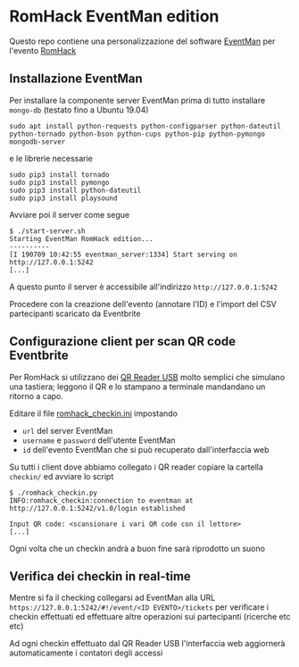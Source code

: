 # RomHack EventMan edition

Questo repo contiene una personalizzazione del software [EventMan](https://github.com/raspibo/eventman/) per l'evento [RomHack](https://www.romhack.io)

## Installazione EventMan
Per installare la componente server EventMan prima di tutto installare ```mongo-db``` (testato fino a Ubuntu 19.04)

```sudo apt install python-requests python-configparser python-dateutil python-tornado python-bson python-cups python-pip python-pymongo mongodb-server```

e le librerie necessarie

```
sudo pip3 install tornado
sudo pip3 install pymongo
sudo pip3 install python-dateutil
sudo pip3 install playsound
```

Avviare poi il server come segue

```
$ ./start-server.sh 
Starting EventMan RomHack edition...
----------
[I 190709 10:42:55 eventman_server:1334] Start serving on http://127.0.0.1:5242
[...]
```

A questo punto il server è accessibile all'indirizzo ```http://127.0.0.1:5242```

Procedere con la creazione dell'evento (annotare l'ID) e l'import del CSV partecipanti scaricato da Eventbrite

## Configurazione client per scan QR code Eventbrite
Per RomHack si utilizzano dei [QR Reader USB](https://www.amazon.it/Sumeber-Automatic-ricaricabile-automatico-professionale/dp/B07GRMDF2N/ref=sr_1_1?__mk_it_IT=%C3%85M%C3%85%C5%BD%C3%95%C3%91&keywords=Sumeber+Automatic+barcode+scanner+QR+code+scanner+1D%2F2D+lettore+di+codici+a+barre+scanner+vivavoce+USB+ricaricabile+automatico+bar+code+scanner+professionale+per+mobile+Payment&qid=1562661900&s=office&sr=1-1) molto semplici che simulano una tastiera; leggono il QR e lo stampano a terminale mandandano un ritorno a capo.

Editare il file [romhack_checkin.ini](checkin/romhack_checkin.ini) impostando
- ```url``` del server EventMan
- ```username``` e ```password``` dell'utente EventMan
- ```id``` dell'evento EventMan che si può recuperato dall'interfaccia web

Su tutti i client dove abbiamo collegato i QR reader copiare la cartella ```checkin/``` ed avviare lo script 
```
$ ./romhack_checkin.py
INFO:romhack_checkin:connection to eventman at http://127.0.0.1:5242/v1.0/login established

Input QR code: <scansionare i vari QR code con il lettore>
[...]
```
Ogni volta che un checkin andrà a buon fine sarà riprodotto un suono

## Verifica dei checkin in real-time
Mentre si fa il checking collegarsi ad EventMan alla URL ```https://127.0.0.1:5242/#!/event/<ID EVENTO>/tickets``` per verificare i checkin effettuati ed effettuare altre operazioni sui partecipanti (ricerche etc etc)

Ad ogni checkin effettuato dal QR Reader USB l'interfaccia web aggiornerà automaticamente i contatori degli accessi
